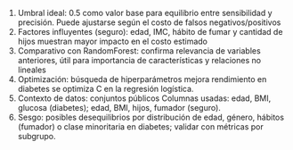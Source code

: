 
1. Umbral ideal: 0.5 como valor base para equilibrio entre sensibilidad y precisión. Puede ajustarse según el costo de falsos negativos/positivos
2. Factores influyentes (seguro): edad, IMC, hábito de fumar y cantidad de hijos muestran mayor impacto en el costo estimado
3. Comparativo con RandomForest: confirma relevancia de variables anteriores, útil para importancia de características y relaciones no lineales
4. Optimización: búsqueda de hiperparámetros mejora rendimiento en diabetes se optimiza C en la regresión logística.
5. Contexto de datos: conjuntos públicos Columnas usadas: edad, BMI, glucosa (diabetes); edad, BMI, hijos, fumador (seguro).
6. Sesgo: posibles desequilibrios por distribución de edad, género, hábitos (fumador) o clase minoritaria en diabetes; validar con métricas por subgrupo.

